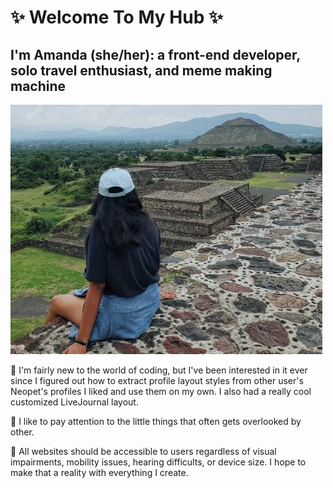 # ✨ Welcome To My Hub ✨

## I'm Amanda (she/her): a front-end developer, solo travel enthusiast, and meme making machine

![View of pyramids in Teotihuacan, Mexico](./20190806085736297.jpg "Teotihuacan, Mexico")

🦄 I'm fairly new to the world of coding, but I've been interested in it ever since I figured out how to extract profile layout styles from other user's Neopet's profiles I liked and use them on my own. I also had a really cool customized LiveJournal layout.

🔎 I like to pay attention to the little things that often gets overlooked by other. 

💜 All websites should be accessible to users regardless of visual impairments, mobility issues, hearing difficults, or device size. I hope to make that a reality with everything I create.
